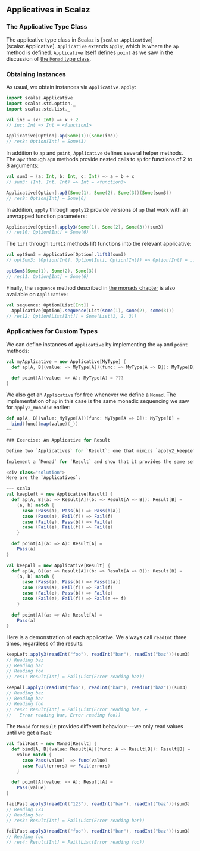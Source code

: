 ## Applicatives in Scalaz

### The Applicative Type Class

The applicative type class in Scalaz is [`scalaz.Applicative`][scalaz.Applicative]. `Applicative` extends `Apply`, which is where the `ap` method is defined. `Applicative` itself defines `point` as we saw in the discussion of [the `Monad` type class](#monad-type-class).

### Obtaining Instances

As usual, we obtain instances via `Applicative.apply`:

~~~ scala
import scalaz.Applicative
import scalaz.std.option._
import scalaz.std.list._

val inc = (x: Int) => x + 2
// inc: Int => Int = <function1>

Applicative[Option].ap(Some(1))(Some(inc))
// res8: Option[Int] = Some(3)
~~~

In addition to `ap` and `point`, `Applicative` defines several helper methods. The `ap2` through `ap8` methods provide nested calls to `ap` for functions of 2 to 8 arguments:

~~~ scala
val sum3 = (a: Int, b: Int, c: Int) => a + b + c
// sum3: (Int, Int, Int) => Int = <function3>

Applicative[Option].ap3(Some(1), Some(2), Some(3))(Some(sum3))
// res9: Option[Int] = Some(6)
~~~

In addition, `apply` through `apply12` provide versions of `ap` that work with an unwrapped function parameters:

~~~ scala
Applicative[Option].apply3(Some(1), Some(2), Some(3))(sum3)
// res10: Option[Int] = Some(6)
~~~

The `lift` through `lift12` methods lift functions into the relevant applicative:

~~~ scala
val optSum3 = Applicative[Option].lift3(sum3)
// optSum3: (Option[Int], Option[Int], Option[Int]) => Option[Int] = ...

optSum3(Some(1), Some(2), Some(3))
// res11: Option[Int] = Some(6)
~~~

Finally, the `sequence` method described in [the monads chapter](#monad-type-class) is also available on `Applicative`:

~~~ scala
val sequence: Option[List[Int]] =
  Applicative[Option].sequence(List(some(1), some(2), some(3)))
// res12: Option[List[Int]] = Some(List(1, 2, 3))
~~~

### Applicatives for Custom Types

We can define instances of `Applicative` by implementing the `ap` and `point` methods:

~~~ scala
val myApplicative = new Applicative[MyType] {
  def ap[A, B](value: => MyType[A])(func: => MyType[A => B]): MyType[B] = ???

  def point[A](value: => A): MyType[A] = ???
}
~~~

We also get an `Applicative` for free whenever we define a `Monad`. The implementation of `ap` in this case is the same monadic sequencing we saw for `apply2_monadic` earlier:

~~~ scala
def ap[A, B](value: MyType[A])(func: MyType[A => B]): MyType[B] =
  bind(func)(map(value)(_))
~~

### Exercise: An Applicative for Result

Define two `Applicatives` for `Result`: one that mimics `apply2_keepLeft` and one that mimics `apply2_keepAll`. Demonstrate the behaviour of each using `readInt` and `sum3`.

Implement a `Monad` for `Result` and show that it provides the same semantics as `apply2_monadic`.

<div class="solution">
Here are the `Applicatives`:

~~~ scala
val keepLeft = new Applicative[Result] {
  def ap[A, B](a: => Result[A])(b: => Result[A => B]): Result[B] =
    (a, b) match {
      case (Pass(a), Pass(b)) => Pass(b(a))
      case (Pass(a), Fail(f)) => Fail(f)
      case (Fail(e), Pass(b)) => Fail(e)
      case (Fail(e), Fail(f)) => Fail(e)
    }

  def point[A](a: => A): Result[A] =
    Pass(a)
}

val keepAll = new Applicative[Result] {
  def ap[A, B](a: => Result[A])(b: => Result[A => B]): Result[B] =
    (a, b) match {
      case (Pass(a), Pass(b)) => Pass(b(a))
      case (Pass(a), Fail(f)) => Fail(f)
      case (Fail(e), Pass(b)) => Fail(e)
      case (Fail(e), Fail(f)) => Fail(e ++ f)
    }

  def point[A](a: => A): Result[A] =
    Pass(a)
}
~~~

Here is a demonstration of each applicative. We always call `readInt` three times, regardless of the results:

~~~ scala
keepLeft.apply3(readInt("foo"), readInt("bar"), readInt("baz"))(sum3)
// Reading baz
// Reading bar
// Reading foo
// res1: Result[Int] = Fail(List(Error reading baz))

keepAll.apply3(readInt("foo"), readInt("bar"), readInt("baz"))(sum3)
// Reading baz
// Reading bar
// Reading foo
// res2: Result[Int] = Fail(List(Error reading baz, ↩
//   Error reading bar, Error reading foo))
~~~

The `Monad` for `Result` provides different behaviour---we only read values until we get a `Fail`:

~~~ scala
val failFast = new Monad[Result] {
  def bind[A, B](value: Result[A])(func: A => Result[B]): Result[B] =
    value match {
      case Pass(value)  => func(value)
      case Fail(errors) => Fail(errors)
    }

  def point[A](value: => A): Result[A] =
    Pass(value)
}

failFast.apply3(readInt("123"), readInt("bar"), readInt("baz"))(sum3)
// Reading 123
// Reading bar
// res3: Result[Int] = Fail(List(Error reading bar))

failFast.apply3(readInt("foo"), readInt("bar"), readInt("baz"))(sum3)
// Reading foo
// res4: Result[Int] = Fail(List(Error reading foo))
~~~
</div>
